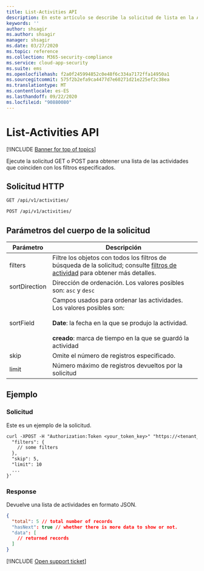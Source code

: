 ```yaml
---
title: List-Activities API
description: En este artículo se describe la solicitud de lista en la API de actividades de Cloud App Security.
keywords: ''
author: shsagir
ms.author: shsagir
manager: shsagir
ms.date: 03/27/2020
ms.topic: reference
ms.collection: M365-security-compliance
ms.service: cloud-app-security
ms.suite: ems
ms.openlocfilehash: f2a0f245994852c0e48f6c334a7172ffa14950a1
ms.sourcegitcommit: 575f2b2efa9ca4477d7e60271d21e225ef2c38ea
ms.translationtype: MT
ms.contentlocale: es-ES
ms.lasthandoff: 09/22/2020
ms.locfileid: "90880080"
---
```

# <a name="list---activities-api"></a>List-Activities API

[!INCLUDE [Banner for top of topics](includes/banner.md)]

Ejecute la solicitud GET o POST para obtener una lista de las actividades que coinciden con los filtros especificados.

## <a name="http-request"></a>Solicitud HTTP

```rest
GET /api/v1/activities/
```

```rest
POST /api/v1/activities/
```

## <a name="request-body-parameters"></a>Parámetros del cuerpo de la solicitud

| Parámetro | Descripción |
| --- | --- |
| filters | Filtre los objetos con todos los filtros de búsqueda de la solicitud; consulte [filtros de actividad](api-activities.md#filters) para obtener más detalles. |
| sortDirection | Dirección de ordenación. Los valores posibles son: `asc` y `desc` |
| sortField | Campos usados para ordenar las actividades. Los valores posibles son:<br /><br />**Date**: la fecha en la que se produjo la actividad.<br /><br />**creado**: marca de tiempo en la que se guardó la actividad |
| skip | Omite el número de registros especificado. |
| limit | Número máximo de registros devueltos por la solicitud |

## <a name="example"></a>Ejemplo

### <a name="request"></a>Solicitud

Este es un ejemplo de la solicitud.

```rest
curl -XPOST -H "Authorization:Token <your_token_key>" "https://<tenant_id>.<tenant_region>.contoso.com/api/v1/activities/" -d '{
  "filters": {
    // some filters
  },
  "skip": 5,
  "limit": 10
  ...
}'
```

### <a name="response"></a>Response

Devuelve una lista de actividades en formato JSON.

```json
{
  "total": 5 // total number of records
  "hasNext": true // whether there is more data to show or not.
  "data": [
    // returned records
  ]
}
```

[!INCLUDE [Open support ticket](includes/support.md)]
